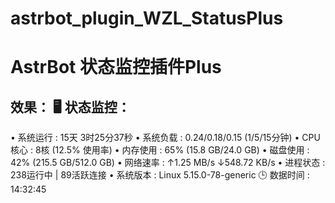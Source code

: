 # astrbot_plugin_WZL_StatusPlus
# AstrBot 状态监控插件Plus

效果：
🖥️ 状态监控：
------------------
• 系统运行  : 15天 3时25分37秒
• 系统负载  : 0.24/0.18/0.15 (1/5/15分钟)
• CPU核心  : 8核 (12.5% 使用率)
• 内存使用  : 65% (15.8 GB/24.0 GB)
• 磁盘使用  : 42% (215.5 GB/512.0 GB)
• 网络速率  : ↑1.25 MB/s  ↓548.72 KB/s
• 进程状态  : 238运行中 | 89活跃连接
• 系统版本  : Linux 5.15.0-78-generic
🕒 数据时间  : 14:32:45